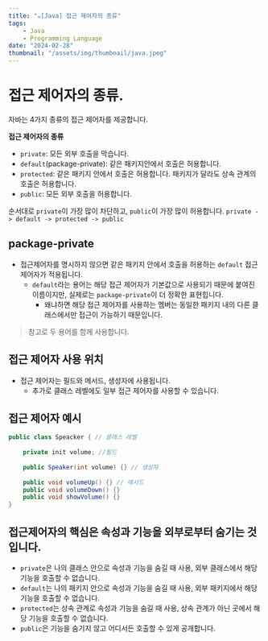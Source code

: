 ```yaml
---
title: "☕️[Java] 접근 제어자의 종류"
tags:
    - Java
    - Programming Language
date: "2024-02-28"
thumbnail: "/assets/img/thumbnail/java.jpeg"
---
```


# 접근 제어자의 종류.
자바는 4가지 종류의 접근 제어자를 제공합니다.

**접근 제어자의 종류**
* `private`: 모든 외부 호출을 막습니다.
* `default`(package-private): 같은 패키지안에서 호출은 허용합니다.
* `protected`: 같은 패키지 안에서 호출은 허용합니다. 패키지가 달라도 상속 관계의 호출은 허용합니다.
* `public`: 모든 외부 호출을 허용합니다.

순서대로 `private`이 가장 많이 차단하고, `public`이 가장 많이 허용합니다.
`private -> default -> protected -> public`

## package-private
* 접근제어자를 명시하지 않으면 같은 패키지 안에서 호출을 허용하는 `default` 접근 제어자가 적용됩니다.
    * `default`라는 용어는 해당 접근 제어자가 기본값으로 사용되기 때문에 붙여진 이름이지만, 실제로는 `package-private`이 더 정확한 표현힙니다.
        * 왜냐하면 해당 접근 제어자를 사용하는 멤버는 동일한 패키지 내의 다른 클래스에서만 접근이 가능하기 때문입니다.

> 참고로 두 용어를 함께 사용합니다.

## 접근 제어자 사용 위치
* 접근 제어자는 필드와 메서드, 생성자에 사용됩니다.
    * 추가로 클래스 레벨에도 일부 접근 제어자를 사용할 수 있습니다.

## 접근 제어자 예시
```java
public class Speacker { // 클래스 레벨
    
    private init volume; //필드
    
    public Speaker(int volume) {} // 생성자
    
    public void volumeUp() {} // 메서드
    public void volumeDown() {}
    public void showVolume() {}
}
```

## 접근제어자의 핵심은 속성과 기능을 외부로부터 숨기는 것입니다.
* `private`은 나의 클래스 안으로 속성과 기능을 숨길 때 사용, 외부 클래스에서 해당 기능을 호출할 수 없습니다.
* `default`는 나의 패키지 안으로 속성과 기능을 숨길 때 사용, 외부 패키지에서 해당 기능을 호출할 수 없습니다.
* `protected`는 상속 관계로 속성과 기능을 숨길 때 사용, 상속 관계가 아닌 곳에서 해당 기능을 호출할 수 없습니다.
* `public`은 기능을 숨기지 않고 어디서든 호출할 수 있게 공개합니다.
